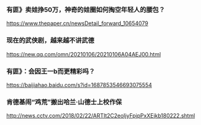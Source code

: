 ### 有匪》卖娃挣50万，神奇的娃圈如何掏空年轻人的腰包？
https://www.thepaper.cn/newsDetail_forward_10654079

### 现在的武侠剧，越来越不讲武德
https://new.qq.com/omn/20210106/20210106A04AEJ00.html

### 有匪》：会因王一b而更精彩吗？
https://baijiahao.baidu.com/s?id=1687853546693075554

### 肯德基闹“鸡荒”搬出哈兰·山德士上校作保
http://news.cctv.com/2018/02/22/ARTIt2C2eoIjyFpjpPxXEjkb180222.shtml
